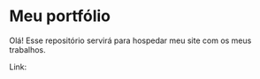 # Meu portfólio

Olá! Esse repositório servirá para hospedar meu site com os meus trabalhos. 

Link:
